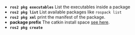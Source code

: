 
- **`ros2 pkg executables`** List the executables inside a package
- **`ros2 pkg list`** List available packages like `rospack list`
- **`ros2 pkg xml`** print the manifest of the package.
- **package prefix** The catkin install space [see here](https://answers.ros.org/question/288501/ros2-equivalent-of-rospackagegetpath/).
- **`ros2 pkg create`**


